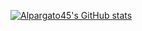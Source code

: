 [![Alpargato45's GitHub stats](https://github-readme-stats.vercel.app/apiAlpargato45=anuraghazra&show_icons=true&theme=radical)](https://github.com/anuraghazra/github-readme-stats)


<!--
**Alpargato45/Alpargato45** is a ✨ _special_ ✨ repository because its `README.md` (this file) appears on your GitHub profile.

Here are some ideas to get you started:

- 🔭 I’m currently working on ...
- 🌱 I’m currently learning ...
- 👯 I’m looking to collaborate on ...
- 🤔 I’m looking for help with ...
- 💬 Ask me about ...
- 📫 How to reach me: ...
- 😄 Pronouns: ...
- ⚡ Fun fact: ...
-->
